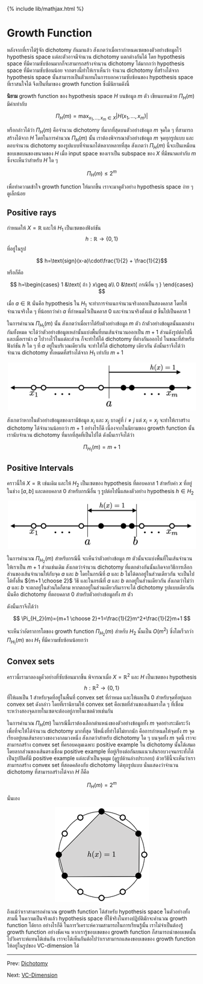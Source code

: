 {% include lib/mathjax.html %}
# Growth Function

หลังจากที่เราได้รู้จัก dichotomy กันมาแล้ว สังเกตว่าเมื่อเรากำหนดเซตของตัวอย่างข้อมูลไว้
hypothesis space แต่ละตัวอาจมีจำนวน dichotomy แตกต่างกันได้ โดย hypothesis space
ที่มีความซับซ้อนมากก็จะสามารถสร้างจำนวน dichotomy ได้มากกว่า hypothesis space ที่มีความซับซ้อนน้อย
จากตรงนี้ทำให้เราเห็นว่า จำนวน dichotomy ที่สร้างได้จาก hypothesis space นั้นสามารถเป็นตัวแทนในการบอกความซับซ้อนของ
hypothesis space ที่เราสนใจได้ จึงเป็นที่มาของ growth function ซึ่งมีนิยามดังนี้

**นิยาม** growth function ของ hypothesis space $H$ บนข้อมูล $m$ ตัว เขียนแทนด้วย
$\Pi_H(m)$ มีค่าเท่ากับ

$$
\Pi_H(m)=\max_{x_1,\dots,x_m\in X}|H(x_1,\dots,x_m)|
$$  

หรือกล่าวได้ว่า $\Pi_H(m)$ คือจำนวน dichotomy ที่มากที่สุดบนตัวอย่างข้อมูล $m$ จุดใด ๆ
ที่สามารถสร้างได้จาก $H$ โดยในการคำนวณ $\Pi_H(m)$ นั้น เราต้องพิจารณาตัวอย่างข้อมูล $m$ จุดทุกรูปแบบ
และตอบจำนวน dichotomy ของรูปแบบที่จำแนกได้หลากหลายที่สุด สังเกตว่า $\Pi_H(m)$ นี้จะเป็นเหมือนขอบเขตบนของขนาดของ $H$
เมื่อ input space ของเราเป็น subspace ของ $X$ ที่มีขนาดเท่ากับ $m$ ซึ่งจะเห็นว่าสำหรับ $H$ ใด ๆ

$$
\Pi_H(m)\leq 2^m
$$

เพื่อทำความเข้าใจ growth function ให้มากขึ้น เราจะมาดูตัวอย่าง hypothesis space ง่าย ๆ ดูเล็กน้อย

## Positive rays
กำหนดให้ $X=\mathbb{R}$ และให้ $H_1$ เป็นเซตของฟังก์ชัน $$h:\mathbb{R}\to\{0,1\}$$ ที่อยู่ในรูป

$$ h=\text{sign}(x-a)\cdot\frac{1}{2} + \frac{1}{2}$$

หรือก็คือ

$$
h=\begin{cases}
1 &\text{ ถ้า } x\geq a\\
0 &\text{ กรณีอื่น ๆ }
\end{cases}
$$

เมื่อ $a\in\mathbb{R}$ นั่นคือ hypothesis ใน $H_1$ จะทำการจำแนกจำนวนจริงออกเป็นสองคลาส โดยให้จำนวนจริงใด ๆ ที่น้อยกว่าค่า $a$
ที่กำหนดไว้เป็นคลาส 0 และจำนวนจริงตั้งแต่ $a$ ขึ้นไปเป็นคลาส 1

ในการคำนวณ $\Pi_{H_1}(m)$ นั้น สังเกตว่าเมื่อเราได้รับตัวอย่างข้อมูล $m$ ตัว ถ้าตัวอย่างข้อมูลนั้นแตกต่างกันทั้งหมด
จะได้ว่าตัวอย่างข้อมูลเหล่านั้นแบ่งพื้นที่บนเส้นจำนวนออกเป็น $m+1$ ส่วนดังรูปต่อไปนี้ และเมื่อเรานำ $a$
ไปวางไว้ในแต่ละส่วน ก็จะทำให้ได้ dichotomy ที่ต่างกันออกไป ในขณะที่สำหรับฟังก์ชัน $h$ ใด ๆ ที่ $a$
อยู่ในบริเวณเดียวกัน จะทำให้ได้ dichotomy เดียวกัน ดังนั้นเราจึงได้ว่าจำนวน dichotomy ทั้งหมดที่สร้างได้จาก $H_1$
เท่ากับ $m+1$

<p align="center">
<img width="500" src="https://raw.githubusercontent.com/vacharapat/Computational-Learning-Theory/master/images/positiverays.png">
</p>

สังเกตว่าหากในตัวอย่างข้อมูลของเรามีข้อมูล $x_i$ และ $x_j$ บางคู่ที่ $i\neq j$ แต่ $x_i=x_j$
จะทำให้เราสร้าง dichotomy ได้จำนวนน้อยกว่า $m+1$ อย่างไรก็ดี เนื่องจากในนิยามของ growth function
นั้น เรานับจำนวน dichotomy ที่มากที่สุดที่เป็นไปได้ ดังนั้นเราจึงได้ว่า

$$
\Pi_{H_1}(m)=m+1
$$

## Positive Intervals
คราวนี้ให้ $X=\mathbb{R}$ เช่นเดิม และให้ $H_2$ เป็นเซตของ hypothesis ที่ตอบคลาส 1 สำหรับค่า $x$
ที่อยู่ในช่วง $[a,b]$ และตอบคลาส 0 สำหรับกรณีอื่น ๆ รูปต่อไปนี้แสดงตัวอย่าง hypothesis $h\in H_2$

<p align="center">
<img width="500" src="https://raw.githubusercontent.com/vacharapat/Computational-Learning-Theory/master/images/positiveinterval.png">
</p>

ในการคำนวณ $\Pi_{H_2}(m)$ สำหรับกรณีนี้ จะเห็นว่าตัวอย่างข้อมูล $m$ ตัวนั้นจะแบ่งพื้นที่ในเส้นจำนวนให้เราเป็น $m+1$ ส่วนเช่นเดิม
สังเกตว่าจำนวน dichotomy ที่แตกต่างกันนั้นเกิดจากวิธีการเลือกส่วนของเส้นจำนวนให้กับจุด $a$ และ $b$
โดยในกรณีที่ $a$ และ $b$ ไม่ได้ตกอยู่ในส่วนเดียวกัน จะเป็นไปได้ทั้งสิ้น ${m+1 \choose 2}$ วิธี
และในกรณีที่ $a$ และ $b$ ตกอยู่ในส่วนเดียวกัน สังเกตว่าไม่ว่า $a$ และ $b$ จะตกอยู่ในส่วนใดก็ตาม
หากตกอยู่ในส่วนเดียวกันเราจะได้ dichotomy รูปแบบเดียวกัน นั่นคือ dichotomy ที่ตอบคลาส 0 สำหรับตัวอย่างข้อมูลทั้ง $m$ ตัว

ดังนั้นเราจึงได้ว่า

$$
\Pi_{H_2}(m)={m+1 \choose 2}+1=\frac{1}{2}m^2+\frac{1}{2}m+1
$$

จะเห็นว่าอัตราการโตของ growth function $\Pi_{H_2}(m)$ สำหรับ $H_2$ นั้นเป็น $O(m^2)$ ซึ่งโตเร็วกว่า $\Pi_{H_1}(m)$ ของ $H_1$ ที่มีความซับซ้อนน้อยกว่า

## Convex sets
คราวนี้เรามาลองดูตัวอย่างที่ซับซ้อนมากขึ้น พิจารณาเมื่อ $X=\mathbb{R}^2$ และ $H$ เป็นเซตของ hypothesis $$h:\mathbb{R}^2\to\{0,1\}$$
ที่ให้ผลเป็น 1 สำหรับจุดที่อยู่ในพื้นที่ convex set ที่กำหนด และให้ผลเป็น 0 สำหรับจุดที่อยู่นอก convex set ดังกล่าว
โดยที่เรานิยามให้ convex set คือเซตที่ส่วนของเส้นตรงใด ๆ ที่เชื่อมระหว่างสองจุดภายในเซตจะต้องอยู่ภายในเซตด้วยเช่นกัน

ในการคำนวณ $\Pi_H(m)$ ในกรณีนี้เราต้องเลือกตำแหน่งของตัวอย่างข้อมูลทั้ง $m$ จุดอย่างระมัดระวัง
เพื่อที่จะให้ได้จำนวน dichotomy มากที่สุด วิธีหนึ่งที่ทำได้ไม่ยากนัก คือการกำหนดให้จุดทั้ง $m$ จุดเรียงอยู่บนเส้นรอบวงของวงกลมวงหนึ่ง
สังเกตว่าสำหรับ dichotomy ใด ๆ บนจุดทั้ง $m$ จุดนี้ เราจะสามารถสร้าง convex set ที่ครอบคลุมเฉพาะ
positive example ใน dichotomy นั้นได้เสมอโดยลากส่วนของเส้นตรงเชื่อม positive example ที่อยู่เรียงต่อกันบนแนวเส้นรอบวงจนกระทั่งได้เป็นรูปปิดที่มี positive example แต่ละตัวเป็นจุดมุม (ดูรูปด้านล่างประกอบ)
ด้วยวิธีนี้จะเห็นว่าเราสามารถสร้าง convex set ที่สอดคล้องกับ dichotomy ได้ทุกรูปแบบ นั่นแสดงว่าจำนวน dichotomy
ที่สามารถสร้างได้จาก $H$ ก็คือ

$$
\Pi_H(m)=2^m
$$

นั่นเอง

<p align="center">
<img width="250" src="https://raw.githubusercontent.com/vacharapat/Computational-Learning-Theory/master/images/convexset.png">
</p>

ถึงแม้ว่าเราสามารถคำนวณ growth function ได้สำหรับ hypothesis space ในตัวอย่างทั้งสามนี้
ในความเป็นจริงแล้ว hypothesis space ที่ใช้จริงในทางปฏิบัติมักจะคำนวณ growth function ได้ยาก
อย่างไรก็ดี ในการวิเคราะห์ความสามารถในการเรียนรู้นั้น เราไม่จำเป็นต้องรู้ growth function อย่างชัดเจน
หากเรารู้ขอบเขตของ growth function ก็สามารถนำขอบเขตนั้นไปวิเคราะห์แทนได้เช่นกัน
เราจะได้เห็นกันต่อไปว่าเราสามารถแสดงขอบเขตของ growth function ให้อยู่ในรูปของ VC-dimension ได้

----
Prev: [Dichotomy](https://vacharapat.github.io/Computational-Learning-Theory/docs/vc1)

Next: [VC-Dimension](https://vacharapat.github.io/Computational-Learning-Theory/docs/vc3)
